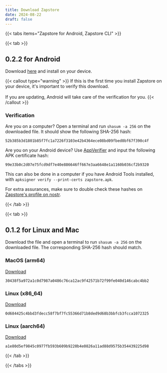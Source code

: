 ```yaml
---
title: Download Zapstore
date: 2024-08-22
draft: false
---
```


{{< tabs items="Zapstore for Android, Zapstore CLI" >}}

{{< tab >}}

## 0.2.2 for Android

Download [here](https://cdn.zapstore.dev/52b385b3d1801b85f7fc1a7226f3103e42b4364ece08bd09fbed0bf67f390c4f) and install on your device.

{{< callout type="warning" >}}
If this is the first time you install Zapstore on your device, it's important to verify this download.<br><br>
If you are updating, Android will take care of the verification for you.
{{< /callout >}}

### Verification

Are you on a computer? Open a terminal and run `shasum -a 256` on the downloaded file. It should show the following SHA-256 hash:

```text
52b385b3d1801b85f7fc1a7226f3103e42b4364ece08bd09fbed0bf67f390c4f 
```

Are you on your Android device? Use [AppVerifier](https://github.com/soupslurpr/AppVerifier/releases/latest) and input the following APK certificate hash:

```
99e33b0c2d07e75fcd9df7e40e886646ff667e3aa6648e1a1160b036cf2b9320
```

This can also be done in a computer if you have Android Tools installed, with `apksigner verify --print-certs zapstore.apk`.

For extra assurances, make sure to double check these hashes on [Zapstore's profile on nostr](https://nosta.me/npub10r8xl2njyepcw2zwv3a6dyufj4e4ajx86hz6v4ehu4gnpupxxp7stjt2p8).

{{< /tab >}}

{{< tab >}}
  
## 0.1.2 for Linux and Mac

Download the file and open a terminal to run `shasum -a 256` on the downloaded file. The corresponding SHA-256 hash should match.

### MacOS (arm64)

[Download](https://cdn.zapstore.dev/30438f5a972a1c0d7987a0486c76ca12ac9f42571b72f99fe040d146cabc4bb2) 

```
30438f5a972a1c0d7987a0486c76ca12ac9f42571b72f99fe040d146cabc4bb2
```

### Linux (x86_64)

[Download](https://cdn.zapstore.dev/0d684425c4bbd3fdecc58f7bf7fc55366d71b8ded9d68b3bbfcb3fcca1072325) 

```
0d684425c4bbd3fdecc58f7bf7fc55366d71b8ded9d68b3bbfcb3fcca1072325
```

### Linux (aarch64)

[Download](https://cdn.zapstore.dev/a1e80d5ef9845c0977fb593b609b9220b4e0826a11ad88d9575b354439225d98) 

```
a1e80d5ef9845c0977fb593b609b9220b4e0826a11ad88d9575b354439225d98
```

{{< /tab >}}

{{< /tabs >}}
